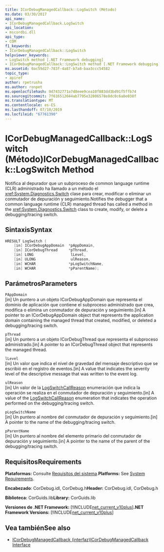 ```yaml
---
title: ICorDebugManagedCallback::LogSwitch (Método)
ms.date: 03/30/2017
api_name:
- ICorDebugManagedCallback.LogSwitch
api_location:
- mscordbi.dll
api_type:
- COM
f1_keywords:
- ICorDebugManagedCallback::LogSwitch
helpviewer_keywords:
- LogSwitch method [.NET Framework debugging]
- ICorDebugManagedCallback::LogSwitch method [.NET Framework debugging]
ms.assetid: 0ac59d27-783f-4a87-b7a8-baa3ccc54582
topic_type:
- apiref
author: rpetrusha
ms.author: ronpet
ms.openlocfilehash: 9d7432771a7d8eee9cea10f883dd3bd91f5ffb74
ms.sourcegitcommit: 7f616512044ab7795e32806578e8dc0c6a0e038f
ms.translationtype: MT
ms.contentlocale: es-ES
ms.lasthandoff: 07/10/2019
ms.locfileid: "67761390"
---
```

# <a name="icordebugmanagedcallbacklogswitch-method"></a><span data-ttu-id="2d4b5-102">ICorDebugManagedCallback::LogSwitch (Método)</span><span class="sxs-lookup"><span data-stu-id="2d4b5-102">ICorDebugManagedCallback::LogSwitch Method</span></span>
<span data-ttu-id="2d4b5-103">Notifica al depurador que un subproceso de common language runtime (CLR) administrado ha llamado a un método el <xref:System.Diagnostics.Switch> clase para crear, modificar o eliminar un conmutador de depuración y seguimiento.</span><span class="sxs-lookup"><span data-stu-id="2d4b5-103">Notifies the debugger that a common language runtime (CLR) managed thread has called a method in the <xref:System.Diagnostics.Switch> class to create, modify, or delete a debugging/tracing switch.</span></span>  
  
## <a name="syntax"></a><span data-ttu-id="2d4b5-104">Sintaxis</span><span class="sxs-lookup"><span data-stu-id="2d4b5-104">Syntax</span></span>  
  
```cpp  
HRESULT LogSwitch (  
    [in] ICorDebugAppDomain  *pAppDomain,  
    [in] ICorDebugThread     *pThread,  
    [in] LONG                 lLevel,  
    [in] ULONG                ulReason,  
    [in] WCHAR               *pLogSwitchName,  
    [in] WCHAR               *pParentName);  
```  
  
## <a name="parameters"></a><span data-ttu-id="2d4b5-105">Parámetros</span><span class="sxs-lookup"><span data-stu-id="2d4b5-105">Parameters</span></span>  
 `PAppDomain`  
 <span data-ttu-id="2d4b5-106">[in] Un puntero a un objeto ICorDebugAppDomain que representa el dominio de aplicación que contiene el subproceso administrado que crea, modifica o elimina un conmutador de depuración y seguimiento.</span><span class="sxs-lookup"><span data-stu-id="2d4b5-106">[in] A pointer to an ICorDebugAppDomain object that represents the application domain containing the managed thread that created, modified, or deleted a debugging/tracing switch.</span></span>  
  
 `pThread`  
 <span data-ttu-id="2d4b5-107">[in] Un puntero a un objeto ICorDebugThread que representa el subproceso administrado.</span><span class="sxs-lookup"><span data-stu-id="2d4b5-107">[in] A pointer to an ICorDebugThread object that represents the managed thread.</span></span>  
  
 `lLevel`  
 <span data-ttu-id="2d4b5-108">[in] Un valor que indica el nivel de gravedad del mensaje descriptivo que se escribió en el registro de eventos.</span><span class="sxs-lookup"><span data-stu-id="2d4b5-108">[in] A value that indicates the severity level of the descriptive message that was written to the event log.</span></span>  
  
 `ulReason`  
 <span data-ttu-id="2d4b5-109">[in] Un valor de la [LogSwitchCallReason](../../../../docs/framework/unmanaged-api/debugging/logswitchcallreason-enumeration.md) enumeración que indica la operación se realiza en el conmutador de depuración y seguimiento.</span><span class="sxs-lookup"><span data-stu-id="2d4b5-109">[in] A value of the [LogSwitchCallReason](../../../../docs/framework/unmanaged-api/debugging/logswitchcallreason-enumeration.md) enumeration that indicates the operation performed on the debugging/tracing switch.</span></span>  
  
 `pLogSwitchName`  
 <span data-ttu-id="2d4b5-110">[in] Un puntero al nombre del conmutador de depuración y seguimiento.</span><span class="sxs-lookup"><span data-stu-id="2d4b5-110">[in] A pointer to the name of the debugging/tracing switch.</span></span>  
  
 `pParentName`  
 <span data-ttu-id="2d4b5-111">[in] Un puntero al nombre del elemento primario del conmutador de depuración y seguimiento.</span><span class="sxs-lookup"><span data-stu-id="2d4b5-111">[in] A pointer to the name of the parent of the debugging/tracing switch.</span></span>  
  
## <a name="requirements"></a><span data-ttu-id="2d4b5-112">Requisitos</span><span class="sxs-lookup"><span data-stu-id="2d4b5-112">Requirements</span></span>  
 <span data-ttu-id="2d4b5-113">**Plataformas:** Consulte [Requisitos del sistema](../../../../docs/framework/get-started/system-requirements.md).</span><span class="sxs-lookup"><span data-stu-id="2d4b5-113">**Platforms:** See [System Requirements](../../../../docs/framework/get-started/system-requirements.md).</span></span>  
  
 <span data-ttu-id="2d4b5-114">**Encabezado**: CorDebug.idl, CorDebug.h</span><span class="sxs-lookup"><span data-stu-id="2d4b5-114">**Header:** CorDebug.idl, CorDebug.h</span></span>  
  
 <span data-ttu-id="2d4b5-115">**Biblioteca:** CorGuids.lib</span><span class="sxs-lookup"><span data-stu-id="2d4b5-115">**Library:** CorGuids.lib</span></span>  
  
 <span data-ttu-id="2d4b5-116">**Versiones de .NET Framework:** [!INCLUDE[net_current_v10plus](../../../../includes/net-current-v10plus-md.md)]</span><span class="sxs-lookup"><span data-stu-id="2d4b5-116">**.NET Framework Versions:** [!INCLUDE[net_current_v10plus](../../../../includes/net-current-v10plus-md.md)]</span></span>  
  
## <a name="see-also"></a><span data-ttu-id="2d4b5-117">Vea también</span><span class="sxs-lookup"><span data-stu-id="2d4b5-117">See also</span></span>

- [<span data-ttu-id="2d4b5-118">ICorDebugManagedCallback (interfaz)</span><span class="sxs-lookup"><span data-stu-id="2d4b5-118">ICorDebugManagedCallback Interface</span></span>](../../../../docs/framework/unmanaged-api/debugging/icordebugmanagedcallback-interface.md)
